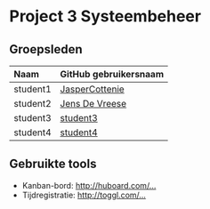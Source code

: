 # Project 3 Systeembeheer

## Groepsleden

| Naam     | GitHub gebruikersnaam                   |
| :---     | :---                                    |
| student1 | [JasperCottenie](https://github.com/JasperCottenie) |
| student2 | [Jens De Vreese](https://github.com/jensdevreese) |
| student3 | [student3](https://github.com/student3) |
| student4 | [student4](https://github.com/student4) |

## Gebruikte tools

* Kanban-bord: <http://huboard.com/...>
* Tijdregistratie: <http://toggl.com/...>
